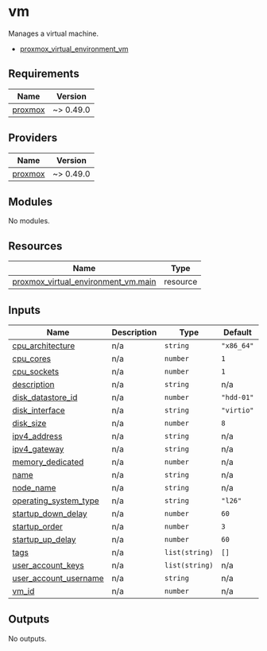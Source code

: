 <!-- BEGIN_TF_DOCS -->
# vm

Manages a virtual machine.

- [proxmox\_virtual\_environment\_vm](https://registry.terraform.io/providers/bpg/proxmox/latest/docs/resources/virtual_environment_vm)

## Requirements

| Name | Version |
|------|---------|
| <a name="requirement_proxmox"></a> [proxmox](#requirement\_proxmox) | ~> 0.49.0 |

## Providers

| Name | Version |
|------|---------|
| <a name="provider_proxmox"></a> [proxmox](#provider\_proxmox) | ~> 0.49.0 |

## Modules

No modules.

## Resources

| Name | Type |
|------|------|
| [proxmox_virtual_environment_vm.main](https://registry.terraform.io/providers/telmate/proxmox/latest/docs/resources/virtual_environment_vm) | resource |

## Inputs

| Name | Description | Type | Default | Required |
|------|-------------|------|---------|:--------:|
| <a name="input_cpu_architecture"></a> [cpu\_architecture](#input\_cpu\_architecture) | n/a | `string` | `"x86_64"` | no |
| <a name="input_cpu_cores"></a> [cpu\_cores](#input\_cpu\_cores) | n/a | `number` | `1` | no |
| <a name="input_cpu_sockets"></a> [cpu\_sockets](#input\_cpu\_sockets) | n/a | `number` | `1` | no |
| <a name="input_description"></a> [description](#input\_description) | n/a | `string` | n/a | yes |
| <a name="input_disk_datastore_id"></a> [disk\_datastore\_id](#input\_disk\_datastore\_id) | n/a | `number` | `"hdd-01"` | no |
| <a name="input_disk_interface"></a> [disk\_interface](#input\_disk\_interface) | n/a | `string` | `"virtio"` | no |
| <a name="input_disk_size"></a> [disk\_size](#input\_disk\_size) | n/a | `number` | `8` | no |
| <a name="input_ipv4_address"></a> [ipv4\_address](#input\_ipv4\_address) | n/a | `string` | n/a | yes |
| <a name="input_ipv4_gateway"></a> [ipv4\_gateway](#input\_ipv4\_gateway) | n/a | `string` | n/a | yes |
| <a name="input_memory_dedicated"></a> [memory\_dedicated](#input\_memory\_dedicated) | n/a | `number` | n/a | yes |
| <a name="input_name"></a> [name](#input\_name) | n/a | `string` | n/a | yes |
| <a name="input_node_name"></a> [node\_name](#input\_node\_name) | n/a | `string` | n/a | yes |
| <a name="input_operating_system_type"></a> [operating\_system\_type](#input\_operating\_system\_type) | n/a | `string` | `"l26"` | no |
| <a name="input_startup_down_delay"></a> [startup\_down\_delay](#input\_startup\_down\_delay) | n/a | `number` | `60` | no |
| <a name="input_startup_order"></a> [startup\_order](#input\_startup\_order) | n/a | `number` | `3` | no |
| <a name="input_startup_up_delay"></a> [startup\_up\_delay](#input\_startup\_up\_delay) | n/a | `number` | `60` | no |
| <a name="input_tags"></a> [tags](#input\_tags) | n/a | `list(string)` | `[]` | no |
| <a name="input_user_account_keys"></a> [user\_account\_keys](#input\_user\_account\_keys) | n/a | `list(string)` | n/a | yes |
| <a name="input_user_account_username"></a> [user\_account\_username](#input\_user\_account\_username) | n/a | `string` | n/a | yes |
| <a name="input_vm_id"></a> [vm\_id](#input\_vm\_id) | n/a | `number` | n/a | yes |

## Outputs

No outputs.
<!-- END_TF_DOCS -->